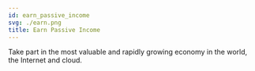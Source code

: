```yaml
---
id: earn_passive_income
svg: ./earn.png
title: Earn Passive Income
---
```


Take part in the most valuable and rapidly growing economy in the world, the Internet and cloud.
